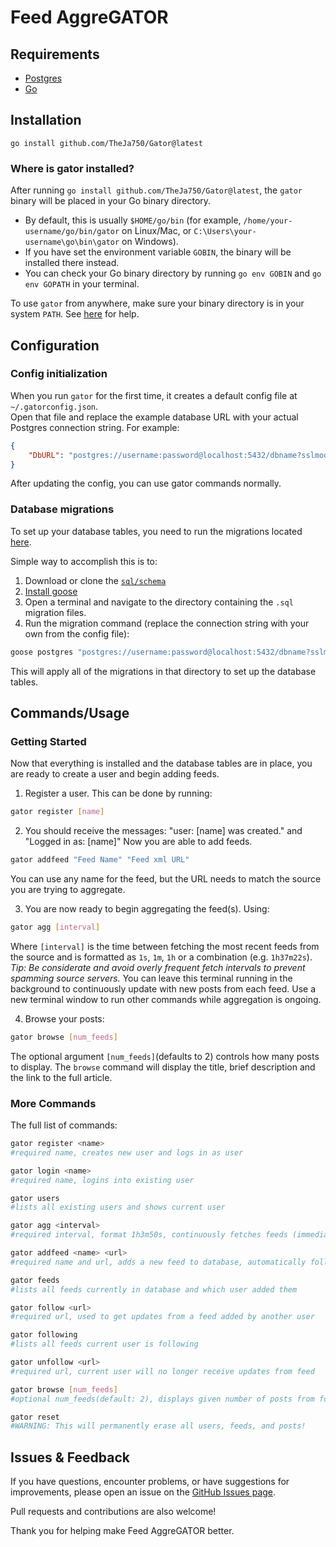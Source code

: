 # Feed AggreGATOR

## Requirements

- [Postgres](https://www.postgresql.org/download/)
- [Go](https://go.dev/doc/install)

## Installation

`go install github.com/TheJa750/Gator@latest`

### Where is gator installed?

After running `go install github.com/TheJa750/Gator@latest`, the `gator` binary will be placed in your Go binary directory.

- By default, this is usually `$HOME/go/bin` (for example, `/home/your-username/go/bin/gator` on Linux/Mac, or `C:\Users\your-username\go\bin\gator` on Windows).
- If you have set the environment variable `GOBIN`, the binary will be installed there instead.
- You can check your Go binary directory by running `go env GOBIN` and `go env GOPATH` in your terminal.

To use `gator` from anywhere, make sure your binary directory is in your system `PATH`. See [here](https://golangdocs.com/gopath-and-goroot-in-go-programming) for help.

## Configuration

### Config initialization
When you run `gator` for the first time, it creates a default config file at `~/.gatorconfig.json`.  
Open that file and replace the example database URL with your actual Postgres connection string. For example:

```json
{
    "DbURL": "postgres://username:password@localhost:5432/dbname?sslmode=disable"
}
```

After updating the config, you can use gator commands normally.

### Database migrations

To set up your database tables, you need to run the migrations located [here](https://github.com/TheJa750/Gator/tree/main/sql/schema).

Simple way to accomplish this is to:
1. Download or clone the [`sql/schema`](https://github.com/TheJa750/Gator/tree/main/sql/schema)
2. [Install goose](https://github.com/pressly/goose#install)
3. Open a terminal and navigate to the directory containing the `.sql` migration files.
4. Run the migration command (replace the connection string with your own from the config file):
```sh
goose postgres "postgres://username:password@localhost:5432/dbname?sslmode=disable" up
```
This will apply all of the migrations in that directory to set up the database tables.

## Commands/Usage

### Getting Started
Now that everything is installed and the database tables are in place, you are ready to create a user and begin adding feeds.
1. Register a user. This can be done by running:

```sh
gator register [name]
```

2. You should receive the messages: "user: [name] was created." and "Logged in as: [name]" Now you are able to add feeds.

```sh
gator addfeed "Feed Name" "Feed xml URL"
```

You can use any name for the feed, but the URL needs to match the source you are trying to aggregate.

3. You are now ready to begin aggregating the feed(s). Using:

```sh
gator agg [interval]
```

Where `[interval]` is the time between fetching the most recent feeds from the source and is formatted as `1s`, `1m`, `1h` or a combination (e.g. `1h37m22s`).
*Tip: Be considerate and avoid overly frequent fetch intervals to prevent spamming source servers.* You can leave this terminal running in the background to continuously update with new posts from each feed. Use a new terminal window to run other commands while aggregation is ongoing.

4. Browse your posts:

```sh
gator browse [num_feeds]
```

The optional argument `[num_feeds]`(defaults to 2) controls how many posts to display. The `browse` command  will display the title, brief description and the link to the full article.

### More Commands
The full list of commands:

```sh
gator register <name>
#required name, creates new user and logs in as user

gator login <name>
#required name, logins into existing user

gator users
#lists all existing users and shows current user

gator agg <interval>
#required interval, format 1h3m50s, continuously fetches feeds (immediately, then every interval)

gator addfeed <name> <url>
#required name and url, adds a new feed to database, automatically follows for current user

gator feeds
#lists all feeds currently in database and which user added them

gator follow <url>
#required url, used to get updates from a feed added by another user

gator following
#lists all feeds current user is following

gator unfollow <url>
#required url, current user will no longer receive updates from feed

gator browse [num_feeds]
#optional num_feeds(default: 2), displays given number of posts from followed feeds.

gator reset
#WARNING: This will permanently erase all users, feeds, and posts!
```

## Issues & Feedback

If you have questions, encounter problems, or have suggestions for improvements, please open an issue on the [GitHub Issues page](https://github.com/TheJa750/Gator/issues).

Pull requests and contributions are also welcome!

Thank you for helping make Feed AggreGATOR better.